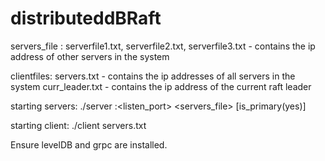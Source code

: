 # distributeddBRaft
servers_file : serverfile1.txt, serverfile2.txt, serverfile3.txt - contains the ip address of other servers in the system

clientfiles:
servers.txt - contains the ip addresses of all servers in the system
curr_leader.txt - contains the ip address of the current raft leader

starting servers:
./server <id>:<listen_port> <servers_file> [is_primary(yes)]

starting client:
./client servers.txt

Ensure levelDB and grpc are installed.